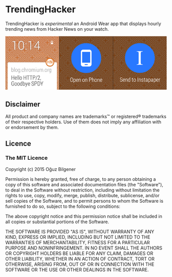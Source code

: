 # TrendingHacker

TrendingHacker is _experimental_ an Android Wear app that displays hourly trending news from Hacker News on your watch.

![TrendingHacker Wear App](watchdisplay.png)

## Disclaimer

All product and company names are trademarks™ or registered® trademarks of their respective holders. Use of them does not imply any affiliation with or endorsement by them. 

## Licence

### The MIT Licence

Copyright (c) 2015 Oğuz Bilgener

Permission is hereby granted, free of charge, to any person obtaining a copy of this software and associated documentation files (the "Software"), to deal in the Software without restriction, including without limitation the rights to use, copy, modify, merge, publish, distribute, sublicense, and/or sell copies of the Software, and to permit persons to whom the Software is furnished to do so, subject to the following conditions:

The above copyright notice and this permission notice shall be included in all copies or substantial portions of the Software.

THE SOFTWARE IS PROVIDED "AS IS", WITHOUT WARRANTY OF ANY KIND, EXPRESS OR IMPLIED, INCLUDING BUT NOT LIMITED TO THE WARRANTIES OF MERCHANTABILITY, FITNESS FOR A PARTICULAR PURPOSE AND NONINFRINGEMENT. IN NO EVENT SHALL THE AUTHORS OR COPYRIGHT HOLDERS BE LIABLE FOR ANY CLAIM, DAMAGES OR OTHER LIABILITY, WHETHER IN AN ACTION OF CONTRACT, TORT OR OTHERWISE, ARISING FROM, OUT OF OR IN CONNECTION WITH THE SOFTWARE OR THE USE OR OTHER DEALINGS IN THE SOFTWARE.